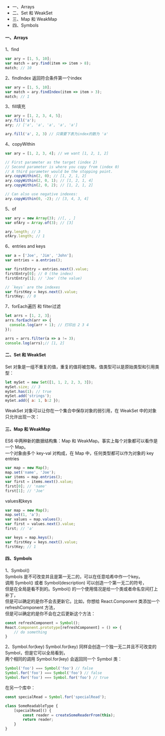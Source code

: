 * 一、Arrays
* 二、Set 和 WeakSet
* 三、Map 和 WeakMap
* 四、Symbols

#### 一、Arrays
1、find
```javascript
var ary = [1, 5, 10];
var match = ary.find(item => item > 8);
match; // 10
```
2、findIndex
返回符合条件第一个index
```javascript
var ary = [1, 5, 10];
var match = ary.findIndex(item => item > 3);
match; // 1
```
3、fill填充
```javascript
var ary = [1, 2, 3, 4, 5];
ary.fill('a');
ary; // ['a', 'a', 'a', 'a', 'a']

ary.fill('a', 2, 3) // 只需要下表为index的数为 'a'
```
4、copyWithin
```javascript
var ary = [1, 2, 3, 4]; // we want [1, 2, 1, 2]

// First parameter as the target (index 2)
// Second parameter is where you copy from (index 0)
// A third parameter would be the stopping point.
ary.copyWithin(2, 0); // [1, 2, 1, 2]
ary.copyWithin(2, 0, 1); // [1, 2, 1, 4]
ary.copyWithin(2, 0, 2); // [1, 2, 1, 2]

// Can also use negative indexes:
ary.copyWithin(0, -2); // [3, 4, 3, 4]
```
5、of
```javascript
var ary = new Array(3); //[, , ]
var ofAry = Array.of(3); // [3]

ary.length; // 3
ofAry.length; // 1
```
6、entries and keys
```javascript
var a = ['Joe', 'Jim', 'John'];
var entries = a.entries();

var firstEntry = entries.next().value;
firstEntry[0]; // 0 (the index)
firstEntry[1]; // 'Joe' (the value)

// `keys` are the indexes
var firstKey = keys.next().value;
firstKey; // 0
```
7、forEach遍历 和 filter过滤
```javascript
let arrs = [1, 2, 3];
arrs.forEach(arr => {
  console.log(arr + 1); // 打印出 2 3 4
});

arrs = arrs.filter(a => a != 3);
console.log(arrs);// [1, 2]
```

#### 二、Set 和 WeakSet
Set 对象是一组不重复的值，重复的值将被忽略，值类型可以是原始类型和引用类型：
```javascript
let mySet = new Set([1, 1, 2, 2, 3, 3]);
mySet.size; // 3
mySet.has(1); // true
mySet.add('strings');
mySet.add({ a: 1, b:2 });
```
WeakSet 对象可以让你在一个集合中保存对象的弱引用，在 WeakSet 中的对象只允许出现一次：


#### 三、Map 和 WeakMap
ES6 中两种新的数据结构集：Map 和 WeakMap。事实上每个对象都可以看作是一个 Map。<br/>
一个对象由多个 key-val 对构成，在 Map 中，任何类型都可以作为对象的 key <br/>
entries
```javascript
var map = new Map();
map.set('name', 'Joe');
var items = map.entries();
var first = items.next().value;
first[0]; // 'name'
first[1]; // 'Joe'
```
values和keys
```javascript
var map = new Map();
map.set(1, 'a');
var values = map.values();
var first = values.next().value;
first; // 'a'

var keys = map.keys();
var firstKey = keys.next().value;
firstKey; // 1
```

#### 四、Symbols
1、Symbol() <br/>
Symbols 是不可改变并且是第一无二的，可以在任意哈希中作一个key。<br/>
调用 Symbol() 或者 Symbol(description) 可以创造一个第一无二的符号，<br/>
但是在全局是看不到的。Symbol() 的一个使用情况是给一个类或者命名空间打上补丁，<br/>
但是可以确定的是你不会去更新它。比如，你想给 React.Component 类添加一个 refreshComponent 方法，<br/>
但是可以确定的是你不会在之后更新这个方法：
```javascript
const refreshComponent = Symbol();
React.Component.prototype[refreshComponent] = () => {
    // do something
}
```
2、Symbol.for(key)
Symbol.for(key) 同样会创造一个独一无二并且不可改变的 Symbol，但是它可以全局看到，<br/>
两个相同的调用 Symbol.for(key) 会返回同一个 Symbol 类：
```javascript
Symbol('foo') === Symbol('foo') // false
Symbol.for('foo') === Symbol('foo') // false
Symbol.for('foo') === Symbol.for('foo') // true
```
在另一个库中：
```javascript
const specialRead = Symbol.for('specialRead');

class SomeReadableType {
    [specialRead]() {
        const reader = createSomeReaderFrom(this);
        return reader;
    }
}
```
